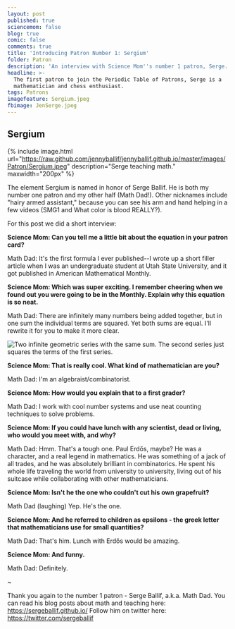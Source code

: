 ```yaml
---
layout: post
published: true
sciencemom: false
blog: true
comic: false
comments: true
title: 'Introducing Patron Number 1: Sergium'
folder: Patron
description: 'An interview with Science Mom''s number 1 patron, Serge.'
headline: >-
  The first patron to join the Periodic Table of Patrons, Serge is a
  mathematician and chess enthusiast.
tags: Patrons
imagefeature: Sergium.jpeg
fbimage: JenSerge.jpeg
---
```

## Sergium

{% include image.html url="https://raw.github.com/jennyballif/jennyballif.github.io/master/images/Patron/Sergium.jpeg" description="Serge teaching math." maxwidth="200px" %}

The element Sergium is named in honor of Serge Ballif. He is both my number one patron and my other half (Math Dad!). Other nicknames include "hairy armed assistant," because you can see his arm and hand helping in a few videos (SMG1 and What color is blood REALLY?). 

For this post we did a short interview:

**Science Mom: Can you tell me a little bit about the equation in your patron card?**

Math Dad: It's the first formula I ever published--I wrote up a short filler article when I was an undergraduate student at Utah State University, and it got published in American Mathematical Monthly. 

**Science Mom: Which was super exciting. I remember cheering when we found out you were going to be in the Monthly. Explain why this equation is so neat.**

Math Dad: There are infinitely many numbers being added together, but in one sum the individual terms are squared. Yet both sums are equal. I'll rewrite it for you to make it more clear.

![Two infinite geometric series with the same sum. The second series just squares the terms of the first series.](http://mathurl.com/le5en5d.png)

**Science Mom: That is really cool.  What kind of mathematician are you?**

Math Dad: I'm an algebraist/combinatorist. 

**Science Mom: How would you explain that to a first grader?**

Math Dad: I work with cool number systems and use neat counting techniques to solve problems.

**Science Mom: If you could have lunch with any scientist, dead or living, who would you meet with, and why?**

Math Dad: Hmm. That's a tough one. Paul Erdős, maybe? He was a character, and a real legend in mathematics. He was something of a jack of all trades, and he was absolutely brilliant in combinatorics. He spent his whole life traveling the world from university to university, living out of his suitcase while collaborating with other mathematicians.

**Science Mom: Isn't he the one who couldn't cut his own grapefruit?**

Math Dad (laughing) Yep. He's the one.

**Science Mom: And he referred to children as epsilons - the greek letter that mathematicians use for small quantities?**

Math Dad: That's him. Lunch with Erdős would be amazing.

**Science Mom: And funny.**

Math Dad: Definitely.

~

Thank you again to the number 1 patron - Serge Ballif, a.k.a. Math Dad.
You can read his blog posts about math and teaching here: https://sergeballif.github.io/
Follow him on twitter here: https://twitter.com/sergeballif